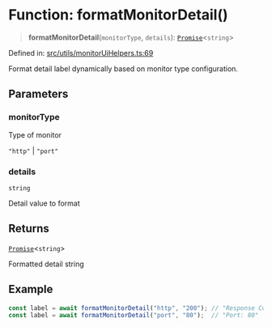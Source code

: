# Function: formatMonitorDetail()

> **formatMonitorDetail**(`monitorType`, `details`): [`Promise`](https://developer.mozilla.org/docs/Web/JavaScript/Reference/Global_Objects/Promise)\<`string`\>

Defined in: [src/utils/monitorUiHelpers.ts:69](https://github.com/Nick2bad4u/Uptime-Watcher/blob/8a1973382d5fe14c52996ecda381894eb7ecd4a6/src/utils/monitorUiHelpers.ts#L69)

Format detail label dynamically based on monitor type configuration.

## Parameters

### monitorType

Type of monitor

`"http"` | `"port"`

### details

`string`

Detail value to format

## Returns

[`Promise`](https://developer.mozilla.org/docs/Web/JavaScript/Reference/Global_Objects/Promise)\<`string`\>

Formatted detail string

## Example

```typescript
const label = await formatMonitorDetail("http", "200"); // "Response Code: 200"
const label = await formatMonitorDetail("port", "80");  // "Port: 80"
```
